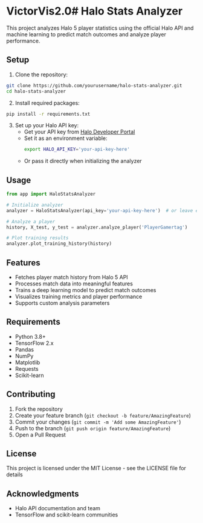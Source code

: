 # VictorVis2.0# Halo Stats Analyzer

This project analyzes Halo 5 player statistics using the official Halo API and machine learning to predict match outcomes and analyze player performance.

## Setup

1. Clone the repository:
```bash
git clone https://github.com/yourusername/halo-stats-analyzer.git
cd halo-stats-analyzer
```

2. Install required packages:
```bash
pip install -r requirements.txt
```

3. Set up your Halo API key:
   - Get your API key from [Halo Developer Portal](https://developer.haloapi.com/)
   - Set it as an environment variable:
     ```bash
     export HALO_API_KEY='your-api-key-here'
     ```
   - Or pass it directly when initializing the analyzer

## Usage

```python
from app import HaloStatsAnalyzer

# Initialize analyzer
analyzer = HaloStatsAnalyzer(api_key='your-api-key-here')  # or leave empty to use env variable

# Analyze a player
history, X_test, y_test = analyzer.analyze_player('PlayerGamertag')

# Plot training results
analyzer.plot_training_history(history)
```

## Features

- Fetches player match history from Halo 5 API
- Processes match data into meaningful features
- Trains a deep learning model to predict match outcomes
- Visualizes training metrics and player performance
- Supports custom analysis parameters

## Requirements

- Python 3.8+
- TensorFlow 2.x
- Pandas
- NumPy
- Matplotlib
- Requests
- Scikit-learn

## Contributing

1. Fork the repository
2. Create your feature branch (`git checkout -b feature/AmazingFeature`)
3. Commit your changes (`git commit -m 'Add some AmazingFeature'`)
4. Push to the branch (`git push origin feature/AmazingFeature`)
5. Open a Pull Request

## License

This project is licensed under the MIT License - see the LICENSE file for details

## Acknowledgments

- Halo API documentation and team
- TensorFlow and scikit-learn communities
